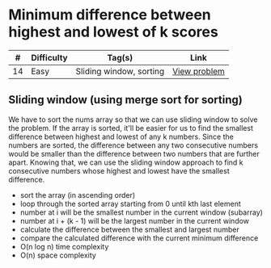# Minimum difference between highest and lowest of k scores

| #   | Difficulty | Tag(s)                  | Link                                                                                                     |
| --- | ---------- | ----------------------- | -------------------------------------------------------------------------------------------------------- |
| 14  | Easy       | Sliding window, sorting | [View problem](https://leetcode.com/problems/minimum-difference-between-highest-and-lowest-of-k-scores/) |

## Sliding window (using merge sort for sorting)

We have to sort the nums array so that we can use sliding window to solve the problem. If the array is sorted, it'll be easier for us to find the smallest difference between highest and lowest of any k numbers. Since the numbers are sorted, the difference between any two consecutive numbers would be smaller than the difference between two numbers that are further apart. Knowing that, we can use the sliding window approach to find k consecutive numbers whose highest and lowest have the smallest difference.

- sort the array (in ascending order)
- loop through the sorted array starting from 0 until kth last element
- number at i will be the smallest number in the current window (subarray)
- number at i + (k - 1) will be the largest number in the current window
- calculate the difference between the smallest and largest number
- compare the calculated difference with the current minimum difference
- O(n log n) time complexity
- O(n) space complexity
